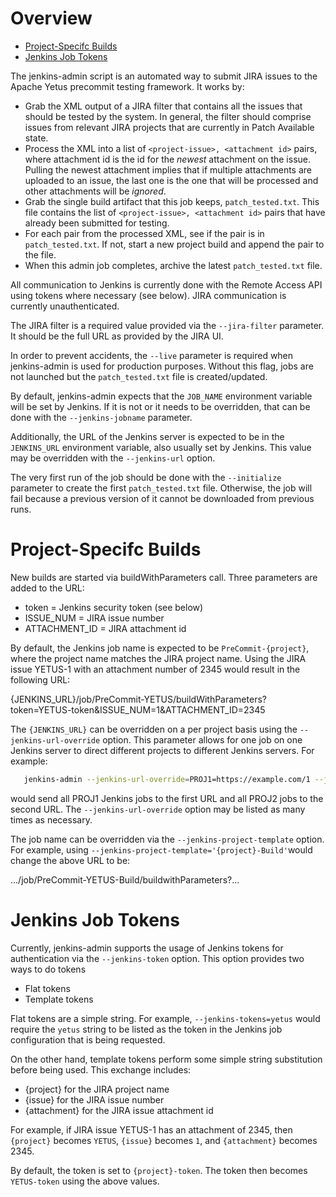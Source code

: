 <!---
  Licensed to the Apache Software Foundation (ASF) under one
  or more contributor license agreements.  See the NOTICE file
  distributed with this work for additional information
  regarding copyright ownership.  The ASF licenses this file
  to you under the Apache License, Version 2.0 (the
  "License"); you may not use this file except in compliance
  with the License.  You may obtain a copy of the License at

    http://www.apache.org/licenses/LICENSE-2.0

  Unless required by applicable law or agreed to in writing,
  software distributed under the License is distributed on an
  "AS IS" BASIS, WITHOUT WARRANTIES OR CONDITIONS OF ANY
  KIND, either express or implied.  See the License for the
  specific language governing permissions and limitations
  under the License.
-->

# Overview

<!-- MarkdownTOC levels="1,2" autolink="true" indent="  " bullets="*" bracket="round" -->

* [Project-Specifc Builds](#project-specifc-builds)
* [Jenkins Job Tokens](#jenkins-job-tokens)

<!-- /MarkdownTOC -->

The jenkins-admin script is an automated way to submit JIRA issues to the Apache Yetus precommit testing framework.  It works by:

* Grab the XML output of a JIRA filter that contains all the issues that should be tested by the system. In general, the filter should comprise issues from relevant JIRA projects that are currently in Patch Available state.
* Process the XML into a list of `<project-issue>, <attachment id>` pairs, where attachment id is the id for the _newest_ attachment on the issue.  Pulling the newest attachment implies that if multiple attachments are uploaded to an issue, the last one is the one that will be processed and other attachments will be _ignored_.
* Grab the single build artifact that this job keeps, `patch_tested.txt`. This file contains the list of `<project-issue>, <attachment id>` pairs that have already been submitted for testing.
* For each pair from the processed XML, see if the pair is in `patch_tested.txt`. If not, start a new project build and append the pair to the file.
* When this admin job completes, archive the latest `patch_tested.txt` file.

All communication to Jenkins is currently done with the Remote Access API using tokens where necessary (see below).  JIRA communication is currently unauthenticated.

The JIRA filter is a required value provided via the `--jira-filter` parameter. It should be the full URL as provided by the JIRA UI.

In order to prevent accidents, the `--live` parameter is required when jenkins-admin is used for production purposes.  Without this flag, jobs are not launched but the `patch_tested.txt` file is created/updated.

By default, jenkins-admin expects that the `JOB_NAME` environment variable will be set by Jenkins.  If it is not or it needs to be overridden, that can be done with the `--jenkins-jobname` parameter.

Additionally, the URL of the Jenkins server is expected to be in the `JENKINS_URL` environment variable, also usually set by Jenkins.  This value may be overridden with the `--jenkins-url` option.

The very first run of the job should be done with the `--initialize` parameter to create the first `patch_tested.txt` file.  Otherwise, the job will fail because a previous version of it cannot be downloaded from previous runs.

# Project-Specifc Builds

New builds are started via buildWithParameters call. Three parameters are added to the URL:

* token = Jenkins security token (see below)
* ISSUE\_NUM = JIRA issue number
* ATTACHMENT\_ID = JIRA attachment id

 By default, the Jenkins job name is expected to be `PreCommit-{project}`, where the project name matches the JIRA project name. Using the JIRA issue YETUS-1 with an attachment number of 2345 would result in the following URL:

   {JENKINS\_URL}/job/PreCommit-YETUS/buildWithParameters?token=YETUS-token&ISSUE_NUM=1&ATTACHMENT_ID=2345

 The `{JENKINS_URL}` can be overridden on a per project basis using the `--jenkins-url-override` option.  This parameter allows for one job on one Jenkins server to direct different projects to different Jenkins servers.  For example:

```bash
   jenkins-admin --jenkins-url-override=PROJ1=https://example.com/1 --jenkins-url-override=PROJ2=https://example.com/1
```

would send all PROJ1 Jenkins jobs to the first URL and all PROJ2 jobs to the second URL.  The `--jenkins-url-override` option may be listed as many times as necessary.

The job name can be overridden via the `--jenkins-project-template` option.  For example, using `--jenkins-project-template='{project}-Build'`would change the above URL to be:

   .../job/PreCommit-YETUS-Build/buildwithParameters?...

# Jenkins Job Tokens

Currently, jenkins-admin supports the usage of Jenkins tokens for authentication via the `--jenkins-token` option.  This option provides two ways to do tokens

* Flat tokens
* Template tokens

Flat tokens are a simple string.  For example, `--jenkins-tokens=yetus` would require the `yetus` string to be listed as the token in the Jenkins job configuration that is being requested.

On the other hand, template tokens perform some simple string substitution before being used. This exchange includes:

* {project} for the JIRA project name
* {issue} for the JIRA issue number
* {attachment} for the JIRA issue attachment id

For example, if JIRA issue YETUS-1 has an attachment of 2345, then `{project}` becomes `YETUS`, `{issue}` becomes `1`, and `{attachment}` becomes 2345.

By default, the token is set to `{project}-token`.  The token then becomes `YETUS-token` using the above values.

